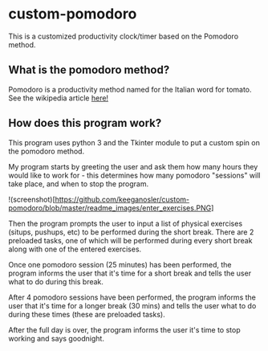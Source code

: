 # custom-pomodoro

This is a customized productivity clock/timer based on the Pomodoro method.

## What is the pomodoro method?

Pomodoro is a productivity method named for the Italian word for tomato. See the wikipedia article [here!](https://en.wikipedia.org/wiki/Pomodoro_Technique)


## How does this program work?

This program uses python 3 and the Tkinter module to put a custom spin on the pomodoro method.

My program starts by greeting the user and ask them how many hours they would like to work for - this determines how many pomodoro "sessions" will take place, and when to stop the program.

!(screenshot)[https://github.com/keeganosler/custom-pomodoro/blob/master/readme_images/enter_exercises.PNG]

Then the program prompts the user to input a list of physical exercises (situps, pushups, etc) to be performed during the short break.  There are 2 preloaded tasks, one of which will be performed during every short break along with one of the entered exercises.

Once one pomodoro session (25 minutes) has been performed, the program informs the user that it's time for a short break and tells the user what to do during this break.

After 4 pomodoro sessions have been performed, the program informs the user that it's time for a longer break (30 mins) and tells the user what to do during these times (these are preloaded tasks).

After the full day is over, the program informs the user it's time to stop working and says goodnight.
